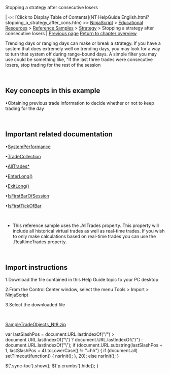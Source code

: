 ﻿










 


Stopping a strategy after consecutive losers







| &lt;&lt; [Click to Display Table of Contents](NT HelpGuide English.html?stopping_a_strategy_after_cons.htm) &gt;&gt;
 [NinjaScript](ninjascript.htm) &gt; [Educational Resources](educational_resources.htm) &gt; [Reference Samples](reference_samples.htm) &gt; [Strategy](strategy2.htm) &gt;
Stopping a strategy after consecutive losers | [Previous page](separating_logic_to_either_cal.htm)
[Return to chapter overview](strategy2.htm)










Trending days or ranging days can make or break a strategy. If you have a system that does extremely well on trending days, you may look for a way to turn that system off during range-bound days. A simple filter you may use could be something like, "If the last three trades were consecutive losers, stop trading for the rest of the session


 


Key concepts in this example
----------------------------


•Obtaining previous trade information to decide whether or not to keep trading for the day

 


Important related documentation
-------------------------------


•[SystemPerformance](systemperformance.htm)

•[TradeCollection](tradecollection.htm)

•[AllTrades*](alltrades.htm)

•[EnterLong()](enterlong.htm)

•[ExitLong()](exitlong.htm)

•[IsFirstBarOfSession](isfirstbarofsession.htm)

•[IsFirstTickOfBar](isfirsttickofbar.htm)

 


* This reference sample uses the .AllTrades property. This property will include all historical virtual trades as well as real-time trades. If you wish to only make calculations based on real-time trades you can use the .RealtimeTrades property.


 


Import instructions
-------------------


1.Download the file contained in this Help Guide topic to your PC desktop

2.From the Control Center window, select the menu Tools &gt; Import &gt; NinjaScript

3.Select the downloaded file

 


[SampleTradeObjects\_Nt8.zip](https://ninjatrader.com/support/helpGuides/nt8/samples/SampleTradeObjects_Nt8.zip)





 
 var lastSlashPos = document.URL.lastIndexOf("/") &gt; document.URL.lastIndexOf("\\") ? document.URL.lastIndexOf("/") : document.URL.lastIndexOf("\\");
 if (document.URL.substring(lastSlashPos + 1, lastSlashPos + 4).toLowerCase() != "~hh") {
 if (document.all) setTimeout(function() {
 nsrInit();
 }, 20);
 else nsrInit();
 }
 
 
 $('.sync-toc').show();
 $('p.crumbs').hide();
 }
 
 
 



